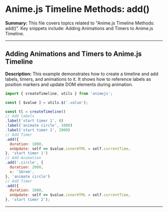# Anime.js Timeline Methods: add()

**Summary:** This file covers topics related to "Anime.js Timeline Methods: add()". Key snippets include: Adding Animations and Timers to Anime.js Timeline.

---

## Adding Animations and Timers to Anime.js Timeline

**Description:** This example demonstrates how to create a timeline and add labels, timers, and animations to it. It shows how to reference labels as position markers and update DOM elements during animation.

```javascript
import { createTimeline, utils } from 'animejs';

const [ $value ] = utils.$('.value');

const tl = createTimeline()
// Add labels
.label('start timer 1', 0)
.label('animate circle', 1000)
.label('start timer 2', 2000)
// Add Timer
.add({
  duration: 1000,
  onUpdate: self => $value.innerHTML = self.currentTime,
}, 'start timer 1')
// Add Animation
.add('.circle', {
  duration: 2000,
  x: '16rem',
}, 'animate circle')
// Add Timer
.add({
  duration: 1000,
  onUpdate: self => $value.innerHTML = self.currentTime,
}, 'start timer 2');
```

---